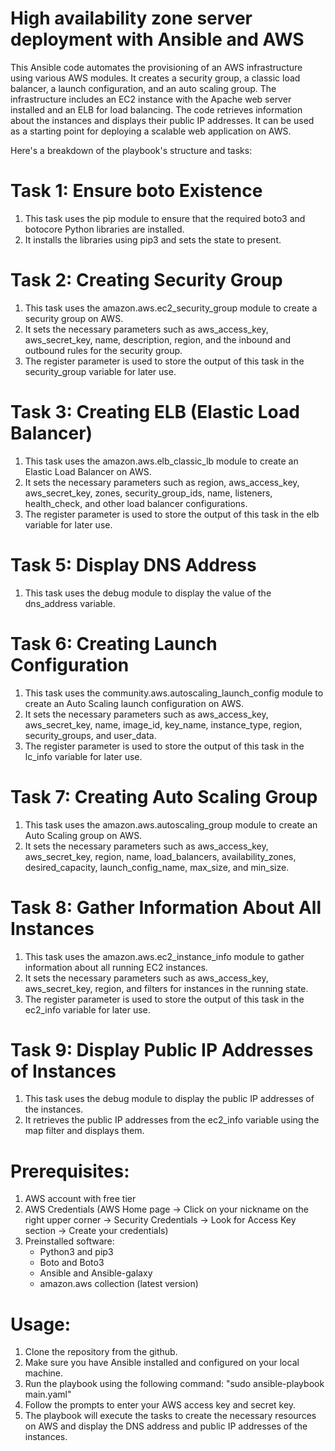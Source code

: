 # High availability zone server deployment with Ansible and AWS

This Ansible code automates the provisioning of an AWS infrastructure using various AWS modules. It creates a security group, a classic load balancer, a launch configuration, and an auto scaling group. The infrastructure includes an EC2 instance with the Apache web server installed and an ELB for load balancing. The code retrieves information about the instances and displays their public IP addresses. It can be used as a starting point for deploying a scalable web application on AWS.

Here's a breakdown of the playbook's structure and tasks:

# Task 1: Ensure boto Existence
1. This task uses the pip module to ensure that the required boto3 and botocore Python libraries are installed.
2. It installs the libraries using pip3 and sets the state to present.

# Task 2: Creating Security Group
1. This task uses the amazon.aws.ec2_security_group module to create a security group on AWS.
2. It sets the necessary parameters such as aws_access_key, aws_secret_key, name, description, region, and the inbound and outbound rules for the security group.
3. The register parameter is used to store the output of this task in the security_group variable for later use.

# Task 3: Creating ELB (Elastic Load Balancer)
1. This task uses the amazon.aws.elb_classic_lb module to create an Elastic Load Balancer on AWS.
2. It sets the necessary parameters such as region, aws_access_key, aws_secret_key, zones, security_group_ids, name, listeners, health_check, and other load balancer configurations.
3. The register parameter is used to store the output of this task in the elb variable for later use.

# Task 5: Display DNS Address
1. This task uses the debug module to display the value of the dns_address variable.

# Task 6: Creating Launch Configuration
1. This task uses the community.aws.autoscaling_launch_config module to create an Auto Scaling launch configuration on AWS.
2. It sets the necessary parameters such as aws_access_key, aws_secret_key, name, image_id, key_name, instance_type, region, security_groups, and user_data.
3. The register parameter is used to store the output of this task in the lc_info variable for later use.

# Task 7: Creating Auto Scaling Group
1. This task uses the amazon.aws.autoscaling_group module to create an Auto Scaling group on AWS.
2. It sets the necessary parameters such as aws_access_key, aws_secret_key, region, name, load_balancers, availability_zones, desired_capacity, launch_config_name, max_size, and min_size.

# Task 8: Gather Information About All Instances
1. This task uses the amazon.aws.ec2_instance_info module to gather information about all running EC2 instances.
2. It sets the necessary parameters such as aws_access_key, aws_secret_key, region, and filters for instances in the running state.
3. The register parameter is used to store the output of this task in the ec2_info variable for later use.

# Task 9: Display Public IP Addresses of Instances
1. This task uses the debug module to display the public IP addresses of the instances.
2. It retrieves the public IP addresses from the ec2_info variable using the map filter and displays them.

# Prerequisites:
1. AWS account with free tier
2. AWS Credentials (AWS Home page -> Click on your nickname on the right upper corner -> Security Credentials -> Look for Access Key section -> Create your credentials)
3. Preinstalled software:
   - Python3 and pip3
   - Boto and Boto3
   - Ansible and Ansible-galaxy
   - amazon.aws collection (latest version)

# Usage:
1. Clone the repository from the github.
2. Make sure you have Ansible installed and configured on your local machine.
3. Run the playbook using the following command: "sudo ansible-playbook main.yaml"
4. Follow the prompts to enter your AWS access key and secret key.
5. The playbook will execute the tasks to create the necessary resources on AWS and display the DNS address and public IP addresses of the instances.
